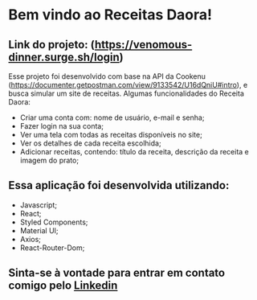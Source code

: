 # Bem vindo ao Receitas Daora!

## Link do projeto: (https://venomous-dinner.surge.sh/login)

Esse projeto foi desenvolvido com base na API da Cookenu (https://documenter.getpostman.com/view/9133542/U16dQniU#intro), e busca simular um site de receitas. Algumas funcionalidades do Receita Daora:

* Criar uma conta com: nome de usuário, e-mail e senha;
* Fazer login na sua conta;
* Ver uma tela com todas as receitas disponíveis no site;
* Ver os detalhes de cada receita escolhida;
* Adicionar receitas, contendo: título da receita, descrição da receita e imagem do prato;

## Essa aplicação foi desenvolvida utilizando: 

* Javascript;
* React;
* Styled Components;
* Material UI;
* Axios;
* React-Router-Dom;

## Sinta-se à vontade para entrar em contato comigo pelo [Linkedin](https://www.linkedin.com/in/matheus-schade-013772127/)


